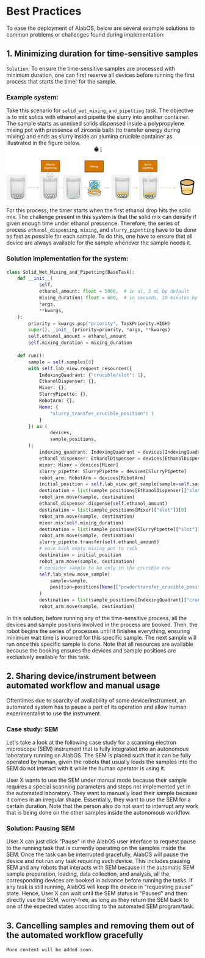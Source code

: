 # Best Practices

To ease the deployment of AlabOS, below are several example solutions to common problems or challenges found during
implementation:

## 1. Minimizing duration for time-sensitive samples

`Solution`: To ensure the time-sensitive samples are processed with minimum duration, one can first reserve all devices
before running the first process that starts the timer for the sample.

### Example system:

Take this scenario for `solid_wet_mixing_and_pipetting` task. The objective is to mix solids with ethanol and pipette
the slurry into another container. The sample starts as unmixed solids dispensed inside a polypropylene mixing pot with
pressence of zirconia balls (to transfer energy during mixing) and ends as slurry inside an alumina crucible container
as illustrated in the figure below.
![Time Sensitive Operation](_static/time-sensitive.png)

For this process, the timer starts when the first ethanol drop hits the solid mix. The challenge present in this system
is that the solid mix can densify if given enough time under ethanol pressence. Therefore, the series of
process `ethanol_dispensing`, `mixing`, and `slurry_pipetting` have to be done as fast as possible for each sample. To
do this, one have to ensure that all device are always available for the sample whenever the sample needs it.

### Solution implementation for the system:

```python
class Solid_Wet_Mixing_and_Pipetting(BaseTask):
    def __init__(
            self,
            ethanol_amount: float = 5000,  # in ul, 5 mL by default
            mixing_duration: float = 600,  # in seconds, 10 minutes by default
            *args,
            **kwargs,
    ):
        priority = kwargs.pop("priority", TaskPriority.HIGH)
        super().__init__(priority=priority, *args, **kwargs)
        self.ethanol_amount = ethanol_amount
        self.mixing_duration = mixing_duration

    def run():
        sample = self.samples[0]
        with self.lab_view.request_resources({
            IndexingQuadrant: {"crucible/slot": 1},
            EthanolDispenser: {},
            Mixer: {},
            SlurryPipette: {},
            RobotArm: {},
            None: {
                "slurry_transfer_crucible_position": 1
            }
        }) as (
                devices,
                sample_positions,
        ):
            indexing_quadrant: IndexingQuadrant = devices[IndexingQuadrant]
            ethanol_dispenser: EthanolDispenser = devices[EthanolDispenser]
            mixer: Mixer = devices[Mixer]
            slurry_pipette: SlurryPipette = devices[SlurryPipette]
            robot_arm: RobotArm = devices[RobotArm]
            initial_position = self.lab_view.get_sample(sample=self.sample).position
            destination = list(sample_positions[EthanolDispenser]["slot"])[0]
            robot_arm.move(sample, destination)
            ethanol_dispenser.dispense(self.ethanol_amount)
            destination = list(sample_positions[Mixer]["slot"])[0]
            robot_arm.move(sample, destination)
            mixer.mix(self.mixing_duration)
            destination = list(sample_positions[SlurryPipette]["slot"])[0]
            robot_arm.move(sample, destination)
            slurry_pipette.transfer(self.ethanol_amount)
            # move back empty mixing pot to rack
            destination = initial_position
            robot_arm.move(sample, destination)
            # consider sample to be only in the crucible now
            self.lab_view.move_sample(
                sample=sample,
                position=positions[None]["powdertransfer_crucible_position"][0],
            )
            destination = list(sample_positions[IndexingQuadrant]["crucible/slot"])[0]
            robot_arm.move(sample, destination)
```

In this solution, before running any of the time-sensitive process, all the devices and sample positions involved in the
process are booked. Then, the robot begins the series of processes until it finishes everything, ensuring minimum wait time is
incurred for this specific sample. The next sample will run once this specific sample is done. Note that all resources
are available because the booking ensures the devices and sample positions are exclusively available for this task.

## 2. Sharing device/instrument between automated workflow and manual usage

Oftentimes due to scarcity of availability of some device/instrument, an automated system has to pause a part of its
operation and allow human experimentalist to use the instrument.

### Case study: SEM

Let's take a look at the following case study for a scanning electron microscope (SEM) instrument that is fully
integrated into an autonomous laboratory running on AlabOS. The SEM is placed such that it can be fully operated by
human, given the robots that usually loads the samples into the SEM do not interact with it while the human operator is
using it.

User X wants to use the SEM under manual mode because their sample requires a special scanning parameters and steps not
implemented yet in the automated laboratory. They want to manually load their sample because it comes in an irregular
shape. Essentially, they want to use the SEM for a certain duration. Note that the person also do not want to interrupt
any work that is being done on the other samples inside the autonomous workflow.

### Solution: Pausing SEM

User X can just click "Pause" in the AlabOS user interface to request pause to the running task that is currently
operating on the samples inside the SEM. Once the task can be interrupted gracefully, AlabOS will pause the device and
not run any task requiring such device. This includes pausing SEM and any robots that interacts with SEM because in the
automatic SEM sample preparation, loading, data collection, and analysis, all the corresponding devices are booked in
advance before running the tasks. If any task is still running, AlabOS will keep the device in "requesting pause" state.
Hence, User X can wait until the SEM status is "Paused" and then directly use the SEM, worry-free, as long as they
return the SEM back to one of the expected states according to the automated SEM program/task.

## 3. Cancelling samples and removing them out of the automated workflow gracefully

```{note}
More content will be added soon.
```

